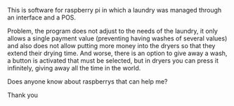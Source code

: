 This is software for raspberry pi in which a laundry was managed through an interface and a POS.

Problem, the program does not adjust to the needs of the laundry, it only allows a single payment value (preventing having washes of several values) and also does not allow putting more money into the dryers so that they extend their drying time. And worse, there is an option to give away a wash, a button is activated that must be selected, but in dryers you can press it infinitely, giving away all the time in the world.

Does anyone know about raspberrys that can help me?

Thank you
